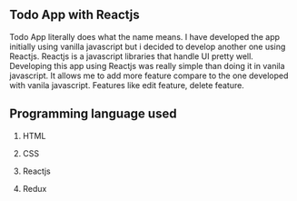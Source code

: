 ## Todo App with Reactjs
Todo App literally does what the name means. I have developed the app initially using vanilla javascript but i decided to develop another one using Reactjs. Reactjs is a javascript libraries that handle UI pretty well. Developing this app using Reactjs was really simple than doing it in vanila javascript. It allows me to add more feature compare to the one developed with vanila javascript. Features like edit feature, delete feature. 


## Programming language used

1. HTML

2. CSS

3. Reactjs

4. Redux

